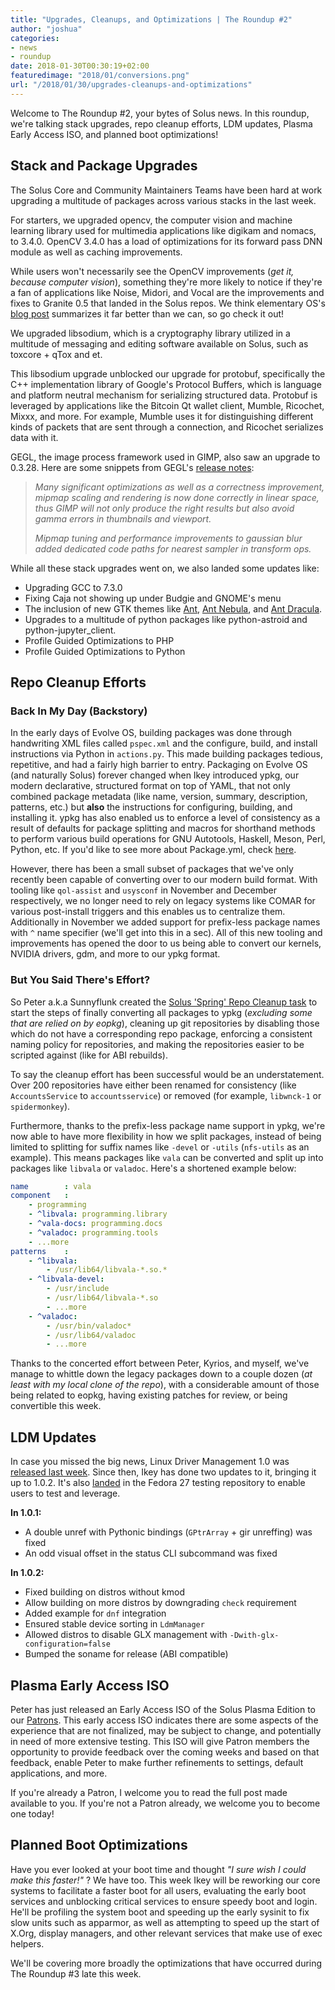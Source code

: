 ```yaml
---
title: "Upgrades, Cleanups, and Optimizations | The Roundup #2"
author: "joshua"
categories:
- news
- roundup
date: 2018-01-30T00:30:19+02:00
featuredimage: "2018/01/conversions.png"
url: "/2018/01/30/upgrades-cleanups-and-optimizations"
---
```


Welcome to The Roundup #2, your bytes of Solus news. In this roundup, we're talking stack upgrades, repo cleanup efforts, LDM updates, Plasma Early Access ISO, and planned boot optimizations!

## Stack and Package Upgrades

The Solus Core and Community Maintainers Teams have been hard at work upgrading a multitude of packages across various stacks in the last week.

For starters, we upgraded opencv, the computer vision and machine learning library used for multimedia applications like digikam and nomacs, to 3.4.0. OpenCV 3.4.0 has a load of optimizations for its forward pass DNN module as well as caching improvements.

While users won't necessarily see the OpenCV improvements (*get it, because computer vision*), something they're more likely to notice if they're a fan of applications like Noise, Midori, and Vocal are the improvements and fixes to Granite 0.5 that landed in the Solus repos. We think elementary OS's [blog post](https://medium.com/elementaryos/granite-0-5-is-here-dafc4436ac09) summarizes it far better than we can, so go check it out!

We upgraded libsodium, which is a cryptography library utilized in a multitude of messaging and editing software available on Solus, such as toxcore + qTox and et.

This libsodium upgrade unblocked our upgrade for protobuf, specifically the C++ implementation library of Google's Protocol Buffers, which is language and platform neutral mechanism for serializing structured data. Protobuf is leveraged by applications like the Bitcoin Qt wallet client, Mumble, Ricochet, Mixxx, and more. For example, Mumble uses it for distinguishing different kinds of packets that are sent through a connection, and Ricochet serializes data with it.

GEGL, the image process framework used in GIMP, also saw an upgrade to 0.3.28. Here are some snippets from GEGL's [release notes](https://git.gnome.org/browse/gegl/plain/docs/NEWS.txt?h=GEGL_0_3_28):

>  *Many significant optimizations as well as a correctness improvement, mipmap scaling and rendering is now done correctly in linear space, thus GIMP will not only produce the right results but also avoid gamma errors in thumbnails and viewport.*
>
> *Mipmap tuning and performance improvements to gaussian blur added dedicated code paths for nearest sampler in transform ops.*

While all these stack upgrades went on, we also landed some updates like:

- Upgrading GCC to 7.3.0
- Fixing Caja not showing up under Budgie and GNOME's menu
- The inclusion of new GTK themes like [Ant](https://github.com/EliverLara/Ant), [Ant Nebula](https://github.com/EliverLara/Ant-Nebula), and [Ant Dracula](https://github.com/EliverLara/Ant-Dracula).
- Upgrades to a multitude of python packages like python-astroid and python-jupyter_client.
- Profile Guided Optimizations to PHP
- Profile Guided Optimizations to Python

## Repo Cleanup Efforts

### Back In My Day (Backstory)

In the early days of Evolve OS, building packages was done through handwriting XML files called `pspec.xml` and the configure, build, and install instructions via Python in `actions.py`. This made building packages tedious, repetitive, and had a fairly high barrier to entry. Packaging on Evolve OS (and naturally Solus) forever changed when Ikey introduced ypkg, our modern declarative, structured format on top of YAML, that not only combined package metadata (like name, version, summary, description, patterns, etc.) but **also** the instructions for configuring, building, and installing it. ypkg has also enabled us to enforce a level of consistency as a result of defaults for package splitting and macros for shorthand methods to perform various build operations for GNU Autotools, Haskell, Meson, Perl, Python, etc. If you'd like to see more about Package.yml, check [here](https://solus-project.com/articles/packaging/package.yml/en/).

However, there has been a small subset of packages that we've only recently been capable of converting over to our modern build format. With tooling like `qol-assist` and `usysconf` in November and December respectively, we no longer need to rely on legacy systems like COMAR for various post-install triggers and this enables us to centralize them. Additionally in November we added support for prefix-less package names with `^` name specifier (we'll get into this in a sec). All of this new tooling and improvements has opened the door to us being able to convert our kernels, NVIDIA drivers, gdm, and more to our ypkg format.

### But You Said There's Effort?

So Peter a.k.a Sunnyflunk created the [Solus 'Spring' Repo Cleanup task](https://dev.solus-project.com/T5629) to start the steps of finally converting all packages to ypkg (*excluding some that are relied on by eopkg*), cleaning up git repositories by disabling those which do not have a corresponding repo package, enforcing a consistent naming policy for repositories, and making the repositories easier to be scripted against (like for ABI rebuilds).

To say the cleanup effort has been successful would be an understatement. Over 200 repositories have either been renamed for consistency (like `AccountsService` to `accountsservice`) or removed (for example, `libwnck-1` or `spidermonkey`).

Furthermore, thanks to the prefix-less package name support in ypkg, we're now able to have more flexibility in how we split packages, instead of being limited to splitting for suffix names like `-devel` or `-utils` (`nfs-utils` as an example). This means packages like `vala` can be converted and split up into packages like `libvala` or `valadoc`. Here's a shortened example below:

``` yaml
name        : vala
component   :
    - programming
    - ^libvala: programming.library
    - ^vala-docs: programming.docs
    - ^valadoc: programming.tools
    - ...more
patterns    :
    - ^libvala:
        - /usr/lib64/libvala-*.so.*
    - ^libvala-devel:
        - /usr/include
        - /usr/lib64/libvala-*.so
        - ...more
    - ^valadoc:
        - /usr/bin/valadoc*
        - /usr/lib64/valadoc
        - ...more
```

Thanks to the concerted effort between Peter, Kyrios, and myself, we've manage to whittle down the legacy packages down to a couple dozen (*at least with my local clone of the repo*), with a considerable amount of those being related to eopkg, having existing patches for review, or being convertible this week.

## LDM Updates

In case you missed the big news, Linux Driver Management 1.0 was [released last week](/2018/01/26/linux-driver-management-1-0-released). Since then, Ikey has done two updates to it, bringing it up to 1.0.2. It's also [landed](https://bugzilla.redhat.com/show_bug.cgi?id=1539366) in the Fedora 27 testing repository to enable users to test and leverage.

**In 1.0.1:**

- A double unref with Pythonic bindings (`GPtrArray` + gir unreffing) was fixed
- An odd visual offset in the status CLI subcommand was fixed

**In 1.0.2:**

- Fixed building on distros without kmod
- Allow building on more distros by downgrading `check` requirement
- Added example for `dnf` integration
- Ensured stable device	sorting	in `LdmManager`
- Allowed distros to disable GLX management with `-Dwith-glx-configuration=false`
- Bumped the soname for release (ABI compatible)

## Plasma Early Access ISO

Peter has just released an Early Access ISO of the Solus Plasma Edition to our [Patrons](https://patreon.com/solus). This early access ISO indicates there are some aspects of the experience that are not finalized, may be subject to change, and potentially in need of more extensive testing. This ISO will give Patron members the opportunity to provide feedback over the coming weeks and based on that feedback, enable Peter to make further refinements to settings, default applications, and more.

If you're already a Patron, I welcome you to read the full post made available to you. If you're not a Patron already, we welcome you to become one today!

## Planned Boot Optimizations

Have you ever looked at your boot time and thought *"I sure wish I could make this faster!"* ? We have too. This week Ikey will be reworking our core systems to facilitate a faster boot for all users, evaluating the early boot services and unblocking critical services to ensure speedy boot and login. He'll be profiling the system boot and speeding up the early sysinit to fix slow units such as apparmor, as well as attempting to speed up the start of X.Org, display managers, and other relevant services that make use of exec helpers.

We'll be covering more broadly the optimizations that have occurred during The Roundup #3 late this week.
